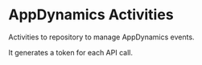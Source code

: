 # AppDynamics Activities
Activities to repository to manage AppDynamics events.

It generates a token for each API call.